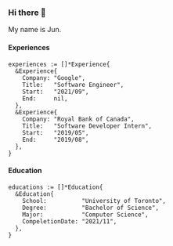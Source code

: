 ### Hi there 👋

My name is Jun.

#### Experiences

```golang
experiences := []*Experience{
  &Experience{
    Company: "Google",
    Title:   "Software Engineer",
    Start:   "2021/09",
    End:     nil,
  },
  &Experience{
    Company: "Royal Bank of Canada",
    Title:   "Software Developer Intern",
    Start:   "2019/05",
    End:     "2019/08",
  },
}
```

#### Education

```golang
educations := []*Education{
  &Education{
    School:          "University of Toronto",
    Degree:          "Bachelor of Science",
    Major:           "Computer Science",
    CompeletionDate: "2021/11",
  },
}
```
